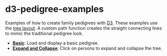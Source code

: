 # d3-pedigree-examples

Examples of how to create family pedigrees with [D3](http://d3js.org/). These examples
use the [tree layout](https://github.com/mbostock/d3/wiki/Tree-Layout). A custom
path function creates the straight connecting lines to mimic the traditional pedigree look.

* __[Basic](http://justincy.github.io/d3-pedigree-examples/basic.html)__: Load and display a basic pedigree.
* __[Expand and Collapse](http://justincy.github.io/d3-pedigree-examples/expandable.html)__: Click on persons to expand and collapse the tree.